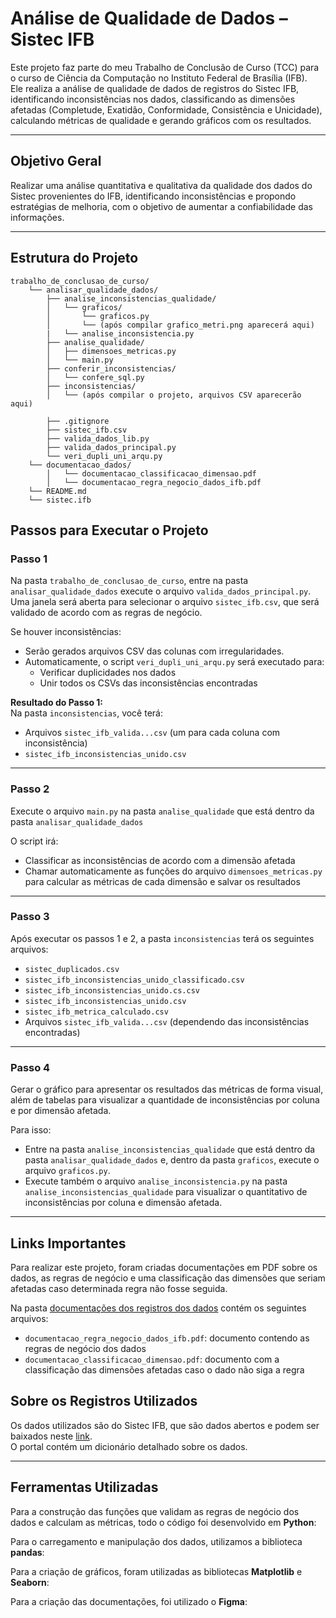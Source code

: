 
# Análise de Qualidade de Dados – Sistec IFB

Este projeto faz parte do meu Trabalho de Conclusão de Curso (TCC) para o curso de Ciência da Computação no Instituto Federal de Brasília (IFB).  
Ele realiza a análise de qualidade de dados de registros do Sistec IFB, identificando inconsistências nos dados, classificando as dimensões afetadas (Completude, Exatidão, Conformidade, Consistência e Unicidade), calculando métricas de qualidade e gerando gráficos com os resultados.

---

## Objetivo Geral

Realizar uma análise quantitativa e qualitativa da qualidade dos dados do Sistec provenientes do IFB, identificando inconsistências e propondo estratégias de melhoria, com o objetivo de aumentar a confiabilidade das informações.

---

## Estrutura do Projeto

```plaintext
trabalho_de_conclusao_de_curso/
    └── analisar_qualidade_dados/
        ├── analise_inconsistencias_qualidade/
        │   └── graficos/
        │       └── graficos.py
        │       └── (após compilar grafico_metri.png aparecerá aqui)
        |   └── analise_inconsistencia.py
        ├── analise_qualidade/
        │   ├── dimensoes_metricas.py
        │   └── main.py
        ├── conferir_inconsistencias/
        │   └── confere_sql.py
        ├── inconsistencias/
        │   └── (após compilar o projeto, arquivos CSV aparecerão aqui)
        
        ├── .gitignore
        ├── sistec_ifb.csv
        ├── valida_dados_lib.py
        ├── valida_dados_principal.py
        └── veri_dupli_uni_arqu.py
    └── documentacao_dados/
        │   └── documentacao_classificacao_dimensao.pdf 
        │   └── documentacao_regra_negocio_dados_ifb.pdf
    └── README.md
    └── sistec.ifb
```

## Passos para Executar o Projeto

### Passo 1
Na pasta `trabalho_de_conclusao_de_curso`, entre na pasta `analisar_qualidade_dados` execute o arquivo `valida_dados_principal.py`.  
Uma janela será aberta para selecionar o arquivo `sistec_ifb.csv`, que será validado de acordo com as regras de negócio.

Se houver inconsistências:

- Serão gerados arquivos CSV das colunas com irregularidades.
- Automaticamente, o script `veri_dupli_uni_arqu.py` será executado para:
  - Verificar duplicidades nos dados
  - Unir todos os CSVs das inconsistências encontradas

**Resultado do Passo 1:**  
Na pasta `inconsistencias`, você terá:

- Arquivos `sistec_ifb_valida...csv` (um para cada coluna com inconsistência)
- `sistec_ifb_inconsistencias_unido.csv`

---

### Passo 2
Execute o arquivo `main.py` na pasta `analise_qualidade` que está dentro da pasta `analisar_qualidade_dados`

O script irá:

- Classificar as inconsistências de acordo com a dimensão afetada
- Chamar automaticamente as funções do arquivo `dimensoes_metricas.py` para calcular as métricas de cada dimensão e salvar os resultados

---

### Passo 3
Após executar os passos 1 e 2, a pasta `inconsistencias` terá os seguintes arquivos:

- `sistec_duplicados.csv`
- `sistec_ifb_inconsistencias_unido_classificado.csv`
- `sistec_ifb_inconsistencias_unido.cs.csv`
- `sistec_ifb_inconsistencias_unido.csv`
- `sistec_ifb_metrica_calculado.csv`
- Arquivos `sistec_ifb_valida...csv` (dependendo das inconsistências encontradas)

---

### Passo 4
Gerar o gráfico para apresentar os resultados das métricas de forma visual, além de tabelas para visualizar a quantidade de inconsistências por coluna e por dimensão afetada.

Para isso:

- Entre na pasta `analise_inconsistencias_qualidade` que está dentro da pasta `analisar_qualidade_dados` e, dentro da pasta `graficos`, execute o arquivo `graficos.py`.
- Execute também o arquivo `analise_inconsistencia.py` na pasta `analise_inconsistencias_qualidade` para visualizar o quantitativo de inconsistências por coluna e dimensão afetada.

---

## Links Importantes

Para realizar este projeto, foram criadas documentações em PDF sobre os dados, as regras de negócio e uma classificação das dimensões que seriam afetadas caso determinada regra não fosse seguida.
 
Na pasta [documentações dos registros dos dados](https://github.com/ninivehelen/Trabalho-de-Conclusao-de-Curso/tree/31ba36e2c2f3b60d04edc84f0664a2341946640e/documentacao_dados) contém os seguintes arquivos:

- `documentacao_regra_negocio_dados_ifb.pdf`: documento contendo as regras de negócio dos dados  
- `documentacao_classificacao_dimensao.pdf`: documento com a classificação das dimensões afetadas caso o dado não siga a regra

## Sobre os Registros Utilizados
Os dados utilizados são do Sistec IFB, que são dados abertos e podem ser baixados neste [link](https://diretorios.ifb.edu.br/diretorios/1558).  
O portal contém um dicionário detalhado sobre os dados.

---

## Ferramentas Utilizadas
Para a construção das funções que validam as regras de negócio dos dados e calculam as métricas, todo o código foi desenvolvido em **Python**:

Para o carregamento e manipulação dos dados, utilizamos a biblioteca **pandas**:  


Para a criação de gráficos, foram utilizadas as bibliotecas **Matplotlib** e **Seaborn**:  


Para a criação das documentações, foi utilizado o **Figma**:  


 




